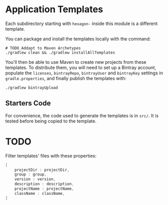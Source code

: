 
# Application Templates

Each subdirectory starting with `hexagon-` inside this module is a different template.

You can package and install the templates locally with the command:

    # TODO Addapt to Maven Archetypes
    ./gradlew clean && ./gradlew installAllTemplates

You'll then be able to use Maven to create new projects from these templates. To distribute
them, you will need to set up a Bintray account, populate the `licenses`, `bintrayRepo`,
`bintrayUser` and `bintrayKey` settings in `gradle.properties`, and finally publish the templates
with:

    ./gradlew bintrayUpload

## Starters Code

For convenience, the code used to generate the templates is in `src/`. It is tested before being
copied to the template.

# TODO

Filter templates' files with these properties:

```groovy
[
    projectDir : projectDir,
    group : group,
    version : version,
    description : description,
    projectName : projectName,
    className : className,
]
```
